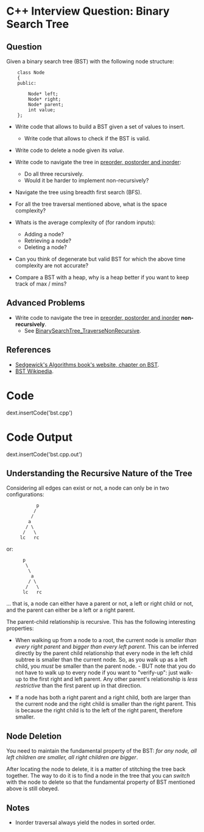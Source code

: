 
# C++ Interview Question: Binary Search Tree

## Question

Given a binary search tree (BST) with the following node structure:

        class Node
        {
        public:

            Node* left;
            Node* right;
            Node* parent;
            int value;
        };

- Write code that allows to build a BST given a set of values to insert.
    - Write code that allows to check if the BST is valid.

- Write code to delete a node given its _value_.
        
- Write code to navigate the tree in [preorder, postorder and inorder](http://en.wikipedia.org/wiki/Tree_traversal):
    - Do all three recursively.
    - Would it be harder to implement non-recursively?

- Navigate the tree using breadth first search (BFS).

- For all the tree traversal mentioned above, what is the space complexity?

- Whats is the average complexity of (for random inputs):
    - Adding a node?
    - Retrieving a node?
    - Deleting a node?

- Can you think of degenerate but valid BST for which the above time complexity are not accurate?

- Compare a BST with a heap, why is a heap better if you want to keep track of max / mins?

## Advanced Problems

- Write code to navigate the tree in [preorder, postorder and inorder](http://en.wikipedia.org/wiki/Tree_traversal) **non-recursively**.
    - See [BinarySearchTree_TraverseNonRecursive](/cnt/BinarySearchTree_TraverseNonRecursive).

## References

- [Sedgewick's Algorithms book's website, chapter on BST](http://algs4.cs.princeton.edu/32bst/).
- [BST Wikipedia](http://en.wikipedia.org/wiki/Binary_search_tree).

# Code

dext.insertCode('bst.cpp')

# Code Output

dext.insertCode('bst.cpp.out')

## Understanding the Recursive Nature of the Tree

Considering all edges can exist or not, a node can only be in two configurations:

               p
              /
             /
            a
           / \
          /   \
         lc   rc

or:

          p
           \
            \
             a
            / \
           /   \
          lc   rc

... that is, a node can either have a parent or not, a left or right child or not, and the parent can either be a left or a right parent.

The parent-child relationship is recursive. This has the following interesting properties:

- When walking up from a node to a root, the current node is _smaller than every right parent_ and _bigger than every left parent_. This can be inferred directly by the parent child relationship that every node in the left child subtree is smaller than the current node. So, as you walk up as a left child, you _must_ be smaller than the parent node.
        - BUT note that you do not have to walk up to every node if you want to "verify-up": just walk-up to the first right and left parent. Any other parent's relationship is _less restrictive_ than the first parent up in that direction.

- If a node has both a right parent and a right child, both are larger than the current node and the right child is smaller than the right parent. This is because the right child is to the left of the right parent, therefore smaller.

## Node Deletion

You need to maintain the fundamental property of the BST: _for any node, all left children are smaller, all right children are bigger_. 

After locating the node to delete, it is a matter of stitching the tree back together. The way to do it is to find a node in the tree that you can _switch_ with the node to delete so that the fundamental property of BST mentioned above is still obeyed.

## Notes

- Inorder traversal always yield the nodes in sorted order.

